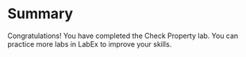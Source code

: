 # Summary

Congratulations! You have completed the Check Property lab. You can practice more labs in LabEx to improve your skills.
